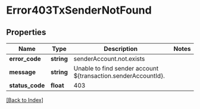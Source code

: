 # Error403TxSenderNotFound

## Properties

Name | Type | Description | Notes
------------ | ------------- | ------------- | -------------
**error_code** | **string** | senderAccount.not.exists |
**message** | **string** | Unable to find sender account ${transaction.senderAccountId}. |
**status_code** | **float** | 403 |

[[Back to Index]](../index.md)
